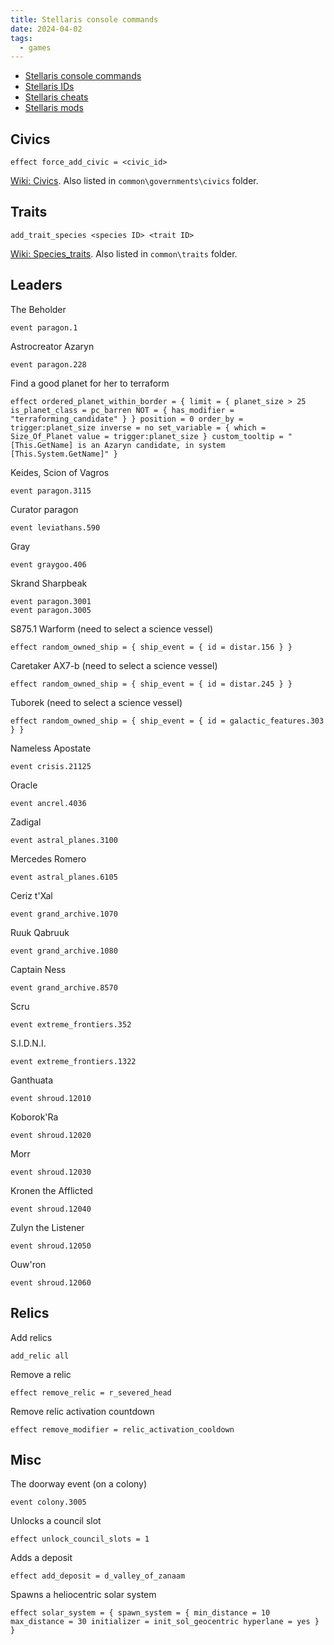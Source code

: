```yaml
---
title: Stellaris console commands
date: 2024-04-02
tags:
  - games
---
```


- [Stellaris console commands](https://stellaris.paradoxwikis.com/Console_commands)
- [Stellaris IDs](https://stellaris.paradoxwikis.com/ID)
- [Stellaris cheats](https://stellarischeats.com)
- [Stellaris mods](https://stellaris.smods.ru)

<!-- more -->

## Civics

```
effect force_add_civic = <civic_id>
```

[Wiki: Civics](https://stellaris.paradoxwikis.com/ID#Civics). Also listed in `common\governments\civics` folder.

## Traits

```
add_trait_species <species ID> <trait ID>
```

[Wiki: Species_traits](https://stellaris.paradoxwikis.com/ID#Species_traits). Also listed in `common\traits` folder.

## Leaders

The Beholder
```
event paragon.1
```

Astrocreator Azaryn
```
event paragon.228
```

Find a good planet for her to terraform
```
effect ordered_planet_within_border = { limit = { planet_size > 25 is_planet_class = pc_barren NOT = { has_modifier = "terraforming_candidate" } } position = 0 order_by = trigger:planet_size inverse = no set_variable = { which = Size_Of_Planet value = trigger:planet_size } custom_tooltip = "[This.GetName] is an Azaryn candidate, in system [This.System.GetName]" }
```

Keides, Scion of Vagros
```
event paragon.3115
```

Curator paragon
```
event leviathans.590
```

Gray
```
event graygoo.406
```

Skrand Sharpbeak
```
event paragon.3001
event paragon.3005
```

S875.1 Warform (need to select a science vessel)
```
effect random_owned_ship = { ship_event = { id = distar.156 } }
```

Caretaker AX7-b	(need to select a science vessel)
```
effect random_owned_ship = { ship_event = { id = distar.245 } }
```

Tuborek (need to select a science vessel)
```
effect random_owned_ship = { ship_event = { id = galactic_features.303 } }
```

Nameless Apostate
```
event crisis.21125
```

Oracle
```
event ancrel.4036
```

Zadigal
```
event astral_planes.3100
```

Mercedes Romero
```
event astral_planes.6105
```

Ceriz t'Xal
```
event grand_archive.1070
```

Ruuk Qabruuk
```
event grand_archive.1080
```

Captain Ness
```
event grand_archive.8570
```

Scru
```
event extreme_frontiers.352
```

S.I.D.N.I.
```
event extreme_frontiers.1322
```

Ganthuata
```
event shroud.12010
```

Koborok'Ra
```
event shroud.12020
```

Morr
```
event shroud.12030
```

Kronen the Afflicted
```
event shroud.12040
```

Zulyn the Listener
```
event shroud.12050
```

Ouw'ron
```
event shroud.12060
```

## Relics

Add relics
```
add_relic all
```

Remove a relic
```
effect remove_relic = r_severed_head
```

Remove relic activation countdown
```
effect remove_modifier = relic_activation_cooldown
```

## Misc

The doorway event (on a colony)

```
event colony.3005
```

Unlocks a council slot
```
effect unlock_council_slots = 1
```

Adds a deposit

```
effect add_deposit = d_valley_of_zanaam
```

Spawns a heliocentric solar system
```
effect solar_system = { spawn_system = { min_distance = 10 max_distance = 30 initializer = init_sol_geocentric hyperlane = yes } }
```
